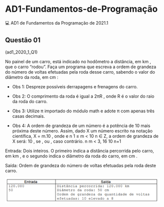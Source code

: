 # AD1-Fundamentos-de-Programação
:computer: AD1 de Fundamentos da Programação de 2021.1

## Questão 01

(ad1_2020_1_Q1)

No painel de um carro, está indicado no hodômetro a distância, em km , que o carro “rodou”. Faça um programa que escreva a ordem de grandeza do número de voltas efetuadas pela roda desse carro, sabendo o valor do diâmetro da roda, em cm : 

* Obs 1: Despreze possíveis derrapagens e frenagens do carro. 

* Obs 2: O comprimento da roda é igual a 2πR , onde R é o valor do raio da roda do carro. 

* Obs 3: Utilize π importado do módulo math e adote π com apenas três casas decimais. 

* Obs 4: A ordem de grandeza de um número é a potência de 10 mais próxima deste número. Assim, dado X um número escrito na notação científica, X = m.10 , onde e n 1 ≤ m < 10 n ∈ Z, a ordem de grandeza de X será: 10 , se , ou , caso contrário. n m < 3, 16 10 n+1 

Entrada: Dois inteiros. O primeiro indica a distância percorrida pelo carro, em km , e o segundo indica o diâmetro da roda do carro, em cm . 

Saída: Ordem de grandeza do número de voltas efetuadas pela roda deste carro.

![Alt text](https://github.com/VivianMeneses/FP_AD1_2021.1/blob/main/Q1_img_saida.PNG?raw=true "Optional title")
